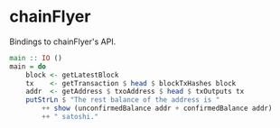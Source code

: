 chainFlyer
==========

Bindings to chainFlyer's API.

```haskell
main :: IO ()
main = do
    block <- getLatestBlock
    tx    <- getTransaction $ head $ blockTxHashes block
    addr  <- getAddress $ txoAddress $ head $ txOutputs tx
    putStrLn $ "The rest balance of the address is "
        ++ show (unconfirmedBalance addr + confirmedBalance addr)
        ++ " satoshi."
```
